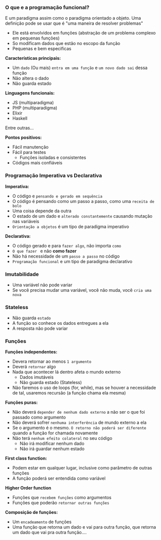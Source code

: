 ### O que e a programação funcional?
E um paradigma assim como o paradigma orientado a objeto. Uma definição pode se usar que é "uma maneira de resolver problemas"

- Ele está envolvidos em funções (abstração de um problema complexo em pequenas funções)
- So modificam dados que estão no escopo da função
- Pequenas e bem especificas 

**Características principais:**
- Um `dado` (Ou mais) `entra em uma função` e `um novo dado sai` dessa função
- Não altera o dado
- Não guarda estado

**Linguagens funcionais:**
- JS (multiparadigma)
- PHP (multiparadigma)
- Elixir
- Haskell

Entre outras...

**Pontos positivos:**
- Fácil manutenção
- Fácil para testes
    - Funções isoladas e consistentes
- Códigos mais confiáveis

### Programação Imperativa vs Declarativa

**Imperativa:** 
- O código e `pensando e gerado em sequência`
- O código é pensando como um passo a passo, como uma `receita de bolo`
- Uma coisa depende da outra
- O estado de um dado e `alterado constantemente` causando mutação nas variáveis
- `Orientação a objetos` é um tipo de paradigma imperativo

**Declarativa:**
- O código gerado e para `fazer algo`, não importa `como`
- `O que fazer ` e não **como fazer** 
- Não há necessidade de um `passo a passo` no código
- `Programação funcional` e um tipo de paradigma declarativo


### Imutabilidade
- Uma variável não pode variar
- Se você precisa mudar uma variável, você não muda, você `cria uma nova`

### Stateless
- Não guarda `estado`
- A função so conhece os dados entregues a ela
- A resposta não pode variar

### Funções
**Funções independentes:**
- Devera retornar ao menos `1 argumento`
- Deverá `retornar` algo
- Nada que acontecer lá dentro afeta o mundo externo
    - Dados imutáveis
    - Não guarda estado (Stateless)
- Não faremos o uso de loops (for, while), mas se houver a necessidade de tal, usaremos recursão (a função chama ela mesma)

**Funções puras:**
- Não deverá `depender de nenhum dado externo` a não ser o que foi passado como argumento
- Não deverá sofrer `nenhuma interferência` de mundo externo a ela
- Se o argumento é o mesmo. `O retorno não poderá ser diferente` quando a função for chamada novamente 
- Não terá `nenhum efeito colateral` no seu código
    - Não irá modificar nenhum dado
    - Não irá guardar nenhum estado


**First class function:**
- Podem estar em qualquer lugar, inclusive como parâmetro de outras funções
- A função poderá ser entendida como variável 

**Higher Order function**
- Funções que `recebem funções` como argumentos
- Funções que poderão `retornar outras funções`

**Composição de funções:**
- Um `encadeamento` de funções
- Uma função que retorna um dado e vai para outra função, que retorna um dado que vai pra outra função....

